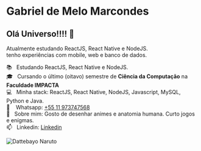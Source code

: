 # Gabriel de Melo Marcondes

## Olá Universo!!!! 👋
Atualmente estudando ReactJS, React Native e NodeJS.
<br>tenho experiências com mobile, web e banco de dados.

📚 &nbsp; Estudando ReactJS, React Native e NodeJS.
<br/> 🎓 &nbsp; Cursando o último (oitavo) semestre de **Ciência da Computação** na **Faculdade IMPACTA**
<br/> 💻 &nbsp; Minha stack: ReactJS, React Native, NodeJS, Javascript, MySQL, Python e Java.
<br/> 📱 &nbsp;&nbsp; Whatsapp: [+55 11 973747568](https://wa.me/55011973747568)
<br/> 💬 &nbsp; Sobre mim: Gosto de desenhar animes e anatomia humana. Curto jogos e enígmas.
<br/> 📫 &nbsp; Linkedin: [Linkedin](https://www.linkedin.com/in/gabriel-de-melo-marcondes/)

![Dattebayo Naruto](https://i.pinimg.com/originals/ad/99/7e/ad997e64d46819bf9b5497de6a519c9c.gif)
